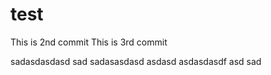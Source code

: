test
====
This is 2nd commit
This is 3rd commit

sadasdasdasd
sad
sadasasdasd
asdasd
asdasdasdf
asd
sad
